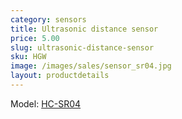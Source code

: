 ```yaml
---
category: sensors
title: Ultrasonic distance sensor
price: 5.00
slug: ultrasonic-distance-sensor
sku: HGW
image: /images/sales/sensor_sr04.jpg
layout: productdetails
---
```

Model: <a href="http://www.electroschematics.com/wp-content/uploads/2013/07/HCSR04-datasheet-version-1.pdf">HC-SR04</a>
